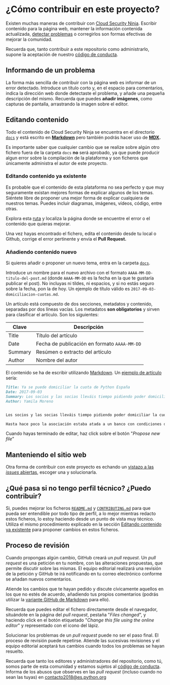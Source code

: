# ¿Cómo contribuir en este proyecto?
Existen muchas maneras de contribuir con [Cloud Security Ninja](http://acloudsecurity.ninja).
Escribir contenido para la página web, mantener la información contenida actualizada, [detectar problemas](https://github.com/gerardokaztro/cloudsec-ninja/issues/new) o corregirlos son formas efectivas de mejorar la comunidad.

Recuerda que, tanto contribuir a este repositorio como administrarlo, supone la aceptación de nuestro [código de conducta](https://github.com/gerardokaztro/cloudsec-ninja/blob/main/CODE_OF_CONDUCT.md).

## Informando de un problema
La forma más sencilla de contribuir con la página web es informar de un error detectado. Introduce un título corto y, en el espacio para comentarios, indica la dirección web donde detectaste el problema, y añade una pequeña descripción del mismo. Recuerda que puedes **añadir imágenes**, como capturas de pantalla, arrastrando la imagen sobre el editor.

## Editando contenido
Todo el contenido de Cloud Security Ninja se encuentra en el directorio [`docs`](https://github.com/gerardokaztro/cloudsec-ninja/tree/main/docs) y está escrito en **[Markdown](https://www.markdownguide.org/)** pero también podrás hacer uso de **[MDX](https://mdxjs.com/).** 

Es importante saber que cualquier cambio que se realize sobre algún otro fichero fuera de la carpeta `docs` **no** será aprobado, ya que puede producir algun error sobre la compilación de la plataforma y son ficheros que únicamente administra el autor de este proyecto.

### Editando contenido ya existente
Es probable que el contenido de esta plataforma no sea perfecto y que muy seguramente existan mejores formas de explicar algunos de los temas. Siéntete libre de proponer una mejor forma de explicar cualquiera de nuestros temas. Puedes incluir diagramas, imágenes, vídeos, código, entre otras.

Explora esta [ruta](https://github.com/gerardokaztro/cloudsec-ninja/tree/main/docs) y localiza la página donde se encuentre el error o el contenido que quieras mejorar.

Una vez hayas encontrado el fichero, edita el contenido desde tu local o Github, corrige el error pertinente y envía el **Pull Request.**

### Añadiendo contenido nuevo
Si quieres añadir o proponer un nuevo tema, entra en la carpeta [`docs`](https://github.com/gerardokaztro/cloudsec-ninja/tree/main/docs).

Introduce un nombre para el nuevo archivo con el formato `AAAA-MM-DD-titulo-del-post.md` (donde `AAAA-MM-DD` es la fecha en la que te gustaría publicar el post). No incluyas ni tildes, ni espacios, y si no estás seguro sobre la fecha, pon la de hoy. Un ejemplo de título válido es `2017-09-03-domiciliacion-cuotas.md`.

Un artículo está compuesto de dos secciones, metadatos y contenido, separadas por dos líneas vacías. Los metadatos **son obligatorios** y sirven para clasificar el artículo. Son los siguientes:

| Clave   | Descripción                                  |
|---------|----------------------------------------------|
| Title   | Título del artículo                          |
| Date    | Fecha de publicación en formato `AAAA-MM-DD` |
| Summary | Resúmen o extracto del artículo              |
| Author  | Nombre del autor                             |

El contenido se ha de escribir utilizando [Markdown](https://daringfireball.net/projects/markdown/syntax). Un [ejemplo de artículo](https://raw.githubusercontent.com/python-spain/web/master/content/2017-09-03-domiciliacion-cuotas.md) sería:

```md
Title: Ya se puede domiciliar la cuota de Python España
Date: 2017-09-03
Summary: Los socios y las socias lleváis tiempo pidiendo poder domiciliar la cuota de la Asociación. Tras mucho esfuerzo, al fin podemos comunicaros que ¡ya se puede hacer!
Author: Yamila Moreno


Los socios y las socias lleváis tiempo pidiendo poder domiciliar la cuota de la Asociación. Tras mucho esfuerzo, al fin podemos comunicaros que ¡ya se puede hacer!

Hasta hace poco la asociación estaba atada a un banco con condiciones draconianas para varias operaciones, entre ellas la domiciliación. Desde la Junta Directiva no veíamos bien que de los 30€ de la cuota, una parte significativa se fuera para pagar la comisión del banco.
```

Cuando hayas terminado de editar, haz click sobre el botón "_Propose new file_"

## Manteniendo el sitio web
Otra forma de contribuir con este proyecto es echando un [vistazo a las _issues_ abiertas](https://github.com/gerardokaztro/cloudsec-ninja/issues), escoger una y solucionarla.

## ¿Qué pasa si no tengo perfil técnico? ¿Puedo contribuir?
Si, puedes mejorar los ficheros [`README.md`](https://github.com/gerardokaztro/cloudsec-ninja/tree/main/README.md) y [`CONTRIBUTING.md`](https://github.com/gerardokaztro/cloudsec-ninja/tree/main/CONTRIBUTING.md) para que pueda ser entendible por todo tipo de perfil, a lo mejor mientras redacto estos ficheros, lo estoy haciendo desde un punto de vista muy técnico. Utiliza el mismo procedimiento explicado en la sección [Editando contenido ya existente](#editando-contenido-ya-existente) para proponer cambios en estos ficheros.

## Proceso de revisión
Cuando propongas algún cambio, GitHub creará un _pull request_. Un _pull request_ es una petición en tu nombre, con las alteraciones propuestas, que permite discutir sobre las mismas. El equipo editorial realizará una revisión de la petición y GitHub te irá notificando en tu correo electrónico conforme se añadan nuevos comentarios.

Atiende los cambios que te hayan pedido y discute cívicamente aquellos en los que no estés de acuerdo, añadiendo tus propios comentarios (podrás utilizar la [variante GitHub de Markdown](https://guides.github.com/features/mastering-markdown/) para ello).

Recuerda que puedes editar el fichero directamente desde el navegador, situándote en la página del _pull request_, pestaña "_Files changed_", y haciendo click en el botón etiquetado "_Change this file using the online editor_" y representado con el icono del lápiz.

Solucionar los problemas de un _pull request_ puede no ser el paso final. El proceso de revisión puede repetirse. Atiende las sucesivas revisiones y el equipo editorial aceptará tus cambios cuando todos los problemas se hayan resuelto.

Recuerda que tanto los editores y administradores del repositorio, como tú, somos parte de esta comunidad y estamos sujetos al [código de conducta](https://github.com/python-spain/web/blob/master/CODE_OF_CONDUCT.md#code-of-conduct). Informa de los abusos que observes en las _pull request_ (incluso cuando no sean las tuyas) en contacto2018@es.python.org
